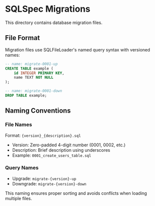 # SQLSpec Migrations

This directory contains database migration files.

## File Format

Migration files use SQLFileLoader's named query syntax with versioned names:

```sql
-- name: migrate-0001-up
CREATE TABLE example (
    id INTEGER PRIMARY KEY,
    name TEXT NOT NULL
);

-- name: migrate-0001-down
DROP TABLE example;
```

## Naming Conventions

### File Names

Format: `{version}_{description}.sql`

- Version: Zero-padded 4-digit number (0001, 0002, etc.)
- Description: Brief description using underscores
- Example: `0001_create_users_table.sql`

### Query Names

- Upgrade: `migrate-{version}-up`
- Downgrade: `migrate-{version}-down`

This naming ensures proper sorting and avoids conflicts when loading multiple files.
